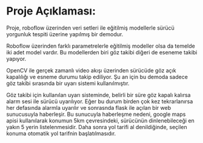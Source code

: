 # Proje Açıklaması:
Proje, roboflow üzerinden veri setleri ile eğitilmiş modellerle sürücü yorgunluk tespiti üzerine yapılmış bir demodur.

Roboflow üzerinden farklı parametrelerle eğitilmiş modeller olsa da temelde iki adet model vardır. Bu modellerden biri göz takibi diğeri de eseneme takibi yapıyor. 

OpenCV ile gerçek zamanlı video akışı üzerinden sürücüde göz açık kapalılığı ve esneme durumu takip ediliyor. Şu an için bu demoda sadece göz takibi sırasında bir uyarı sistemi kullanılmıştır. 

Göz takibi için kullanılan uyarı sisteminde, belirli bir süre göz kapalı kalırsa alarm sesi ile sürücü uyarılıyor. Eğer bu durum birden çok kez tekrarlanırsa her defasında alarmla uyarılır ve sonrasnda flask ile açılan bir web sunucusuyla haberleşir. Bu sunucuyla haberleşme nedeni, google maps apisi kullanılarak konumun 5km çevresindeki, sürücünün dinlenebileceği en yakın 5 yerin listelenmesidir. Daha sonra yol tarifi al denildiğinde, seçilen konuma otomatik yol tarifnin başlatılmasıdır. 
